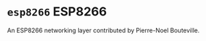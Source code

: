 `esp8266` ESP8266
=================

An ESP8266 networking layer contributed by Pierre-Noel Bouteville.
